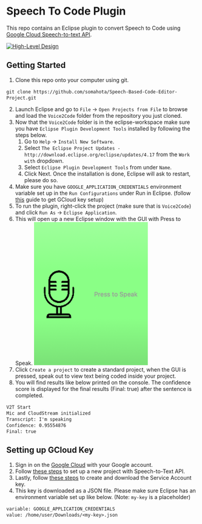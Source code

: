 # Speech To Code Plugin

This repo contains an Eclipse plugin to convert Speech to Code using [Google Cloud Speech-to-text API](https://cloud.google.com/speech-to-text).


[![High-Level Design](https://img.shields.io/badge/design-docs-blue)](/Docs/High-Level-Design.pdf)

## Getting Started

1. Clone this repo onto your computer using git.
```
git clone https://github.com/somahota/Speech-Based-Code-Editor-Project.git
```
2. Launch Eclipse and go to `File` -> `Open Projects from File` to browse and load the `Voice2Code` folder from the repository you just cloned.
3. Now that the `Voice2Code` folder is in the eclipse-workspace make sure you have `Eclipse Plugin Development Tools` installed by following the steps below.
    1. Go to `Help` -> `Install New Software`.
    2. Select `The Eclipse Project Updates - http://download.eclipse.org/eclipse/updates/4.17` from the `Work with` dropdown.
    3. Select `Eclipse Plugin Development Tools` from under `Name`.
    4. Click Next. Once the installation is done, Eclipse will ask to restart, please do so.
4. Make sure you have `GOOGLE_APPLICATION_CREDENTIALS` environment variable set up in the `Run Configurations` under Run in Eclipse. (follow [this](#setting-up-gcloud-key) guide to get GCloud key setup)
5. To run the plugin, right-click the project (make sure that is `Voice2Code`) and click `Run As` -> `Eclipse Application`.
6. This will open up a new Eclipse window with the GUI with Press to Speak.
![GUI](/images/gui.png)
7. Click `Create a project` to create a standard project, when the GUI is pressed, speak out to view text being coded inside your project.
8. You will find results like below printed on the console. The confidence score is displayed for the final results (Final: true) after the sentence is completed. 
```
V2T Start
Mic and CloudStream initialized
Transcript: I'm speaking
Confidence: 0.95554876
Final: true
```






## Setting up GCloud Key

1. Sign in on the [Google Cloud](https://cloud.google.com/) with your Google account. 
2. Follow [these steps](https://cloud.google.com/speech-to-text/docs/quickstart-gcloud#before_you_begin) to set up a new project with Speech-to-Text API.
3. Lastly, follow [these steps](https://cloud.google.com/speech-to-text/docs/libraries#setting_up_authentication) to create and download the Service Account key. 
4. This key is downloaded as a JSON file. Please make sure Eclipse has an environment variable set up like below. (Note: `my-key` is a placeholder)
```
variable: GOOGLE_APPLICATION_CREDENTIALS
value: /home/user/Downloads/<my-key>.json
```